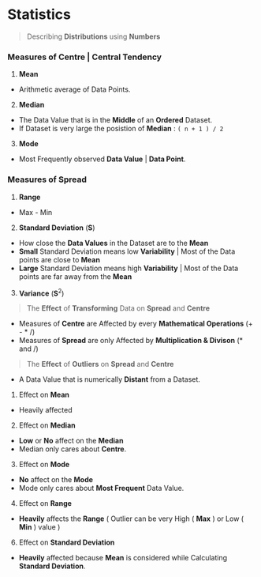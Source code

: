 # Statistics


> Describing **Distributions** using **Numbers**

### Measures of Centre | Central Tendency

1. **Mean** 
- Arithmetic average of Data Points.

2. **Median**  
- The Data Value that is in the **Middle** of an **Ordered** Dataset.
- If Dataset is very large the posistion of **Median** : `( n + 1 ) / 2`

3. **Mode** 
- Most Frequently observed **Data Value** | **Data Point**.

### Measures of Spread

1. **Range**
- Max - Min

2. **Standard Deviation** (**S**)
- How close the **Data Values** in the Dataset are to the **Mean**
- **Small** Standard Deviation means low **Variability** | Most of the Data points are close to **Mean**
- **Large** Standard Deviation means high **Variability** | Most of the Data points are far away from the **Mean**

3. **Variance** (**S**<sup>2</sup>)

> The **Effect** of **Transforming** Data on **Spread** and **Centre**

- Measures of **Centre** are Affected by every **Mathematical Operations** (+ - * /)
- Measures of **Spread** are only Affected by **Multiplication & Divison** (* and /)

> The **Effect** of **Outliers** on **Spread** and **Centre**

-  A Data Value that is numerically **Distant** from a Dataset.

1. Effect on **Mean**
-  Heavily affected

2. Effect on **Median**
-  **Low** or **No** affect on the **Median**
-  Median only cares about **Centre**.

3. Effect on **Mode**
-  **No** affect on the **Mode** 
-  Mode only cares about **Most Frequent** Data Value.

4. Effect on **Range**
-  **Heavily** affects the **Range** ( Outlier can be very High ( **Max** ) or Low ( **Min** ) value )

6. Effect on **Standard Deviation**
-  **Heavily** affected because **Mean** is considered while Calculating **Standard Deviation**.

